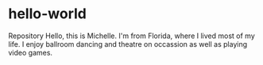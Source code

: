 # hello-world
Repository
Hello, this is Michelle. I'm from Florida, where I lived most of my life. I enjoy ballroom dancing and theatre on occassion as well as playing video games.
